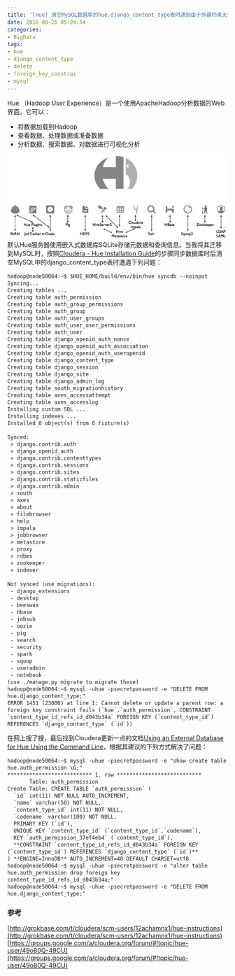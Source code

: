 ```yaml
---
title: '[Hue] 清空MySQL数据库的hue.django_content_type表时遇到由于外键约束无法删除错误!'
date: 2016-08-26 05:24:54
categories: 
- BigData
tags: 
- hue
- django_content_type
- delete
- foreign_key_constrai
- mysql
---
```

Hue （Hadoop User Experience）是一个使用ApacheHadoop分析数据的Web界面。它可以：
- 将数据加载到Hadoop
- 查看数据、处理数据或准备数据
- 分析数据、搜索数据、对数据进行可视化分析

![[Hue] 清空MySQL数据库的hue.django_content_type表时遇到由于外键约束无法删除错误！](/images/2016/8/0026uWfMzy77IKYxdW7bf.jpg) 默认Hue服务器使用嵌入式数据库SQLite存储元数据和查询信息。当我将其迁移到MySQL时，按照[Cloudera - Hue Installation Guide](https://archive.cloudera.com/cdh5/cdh/5/hue/manual.html)的步骤同步数据库时后清空MySQL中的django_content_type表时遭遇下列问题：
```
hadoop@node50064:~$ $HUE_HOME/build/env/bin/hue syncdb --noinput
Syncing...
Creating tables ...
Creating table auth_permission
Creating table auth_group_permissions
Creating table auth_group
Creating table auth_user_groups
Creating table auth_user_user_permissions
Creating table auth_user
Creating table django_openid_auth_nonce
Creating table django_openid_auth_association
Creating table django_openid_auth_useropenid
Creating table django_content_type
Creating table django_session
Creating table django_site
Creating table django_admin_log
Creating table south_migrationhistory
Creating table axes_accessattempt
Creating table axes_accesslog
Installing custom SQL ...
Installing indexes ...
Installed 0 object(s) from 0 fixture(s)

Synced:
 > django.contrib.auth
 > django_openid_auth
 > django.contrib.contenttypes
 > django.contrib.sessions
 > django.contrib.sites
 > django.contrib.staticfiles
 > django.contrib.admin
 > south
 > axes
 > about
 > filebrowser
 > help
 > impala
 > jobbrowser
 > metastore
 > proxy
 > rdbms
 > zookeeper
 > indexer

Not synced (use migrations):
 - django_extensions
 - desktop
 - beeswax
 - hbase
 - jobsub
 - oozie
 - pig
 - search
 - security
 - spark
 - sqoop
 - useradmin
 - notebook
(use ./manage.py migrate to migrate these)
hadoop@node50064:~$ mysql -uhue -psecretpassword -e "DELETE FROM hue.django_content_type;"
ERROR 1451 (23000) at line 1: Cannot delete or update a parent row: a foreign key constraint fails (`hue`.`auth_permission`, CONSTRAINT `content_type_id_refs_id_d043b34a` FOREIGN KEY (`content_type_id`) REFERENCES `django_content_type` (`id`))
```

在网上搜了搜，最后找到Cloudera更新一点的文档[Using an External Database for Hue Using the Command Line](http://www.cloudera.com/documentation/enterprise/latest/topics/cdh_ig_hue_database.html)，根据其建议的下列方式解决了问题：
```
hadoop@node50064:~$ mysql -uhue -psecretpassword -e "show create table hue.auth_permission \G;"
*************************** 1. row ***************************
       Table: auth_permission
Create Table: CREATE TABLE `auth_permission` (
  `id` int(11) NOT NULL AUTO_INCREMENT,
  `name` varchar(50) NOT NULL,
  `content_type_id` int(11) NOT NULL,
  `codename` varchar(100) NOT NULL,
  PRIMARY KEY (`id`),
  UNIQUE KEY `content_type_id` (`content_type_id`,`codename`),
  KEY `auth_permission_37ef4eb4` (`content_type_id`),
  **CONSTRAINT `content_type_id_refs_id_d043b34a` FOREIGN KEY (`content_type_id`) REFERENCES `django_content_type` (`id`)**
) **ENGINE=InnoDB** AUTO_INCREMENT=40 DEFAULT CHARSET=utf8
hadoop@node50064:~$ mysql -uhue -psecretpassword -e "alter table hue.auth_permission drop foreign key content_type_id_refs_id_d043b34a;"
hadoop@node50064:~$ mysql -uhue -psecretpassword -e "DELETE FROM hue.django_content_type;"
```

### 参考

[http://grokbase.com/t/cloudera/scm-users/12achamnx1/hue-instructions](http://grokbase.com/t/cloudera/scm-users/12achamnx1/hue-instructions)    
[https://groups.google.com/a/cloudera.org/forum/#!topic/hue-user/49o80Q-49CU](https://groups.google.com/a/cloudera.org/forum/#!topic/hue-user/49o80Q-49CU)    